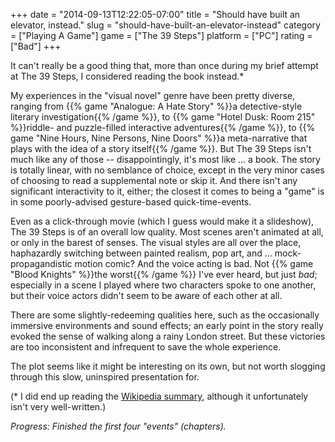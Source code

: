 +++
date = "2014-09-13T12:22:05-07:00"
title = "Should have built an elevator, instead."
slug = "should-have-built-an-elevator-instead"
category = ["Playing A Game"]
game = ["The 39 Steps"]
platform = ["PC"]
rating = ["Bad"]
+++

It can't really be a good thing that, more than once during my brief attempt at The 39 Steps, I considered reading the book instead.*

My experiences in the "visual novel" genre have been pretty diverse, ranging from {{% game "Analogue: A Hate Story" %}}a detective-style literary investigation{{% /game %}}, to {{% game "Hotel Dusk: Room 215" %}}riddle- and puzzle-filled interactive adventures{{% /game %}}, to {{% game "Nine Hours, Nine Persons, Nine Doors" %}}a meta-narrative that plays with the idea of a story itself{{% /game %}}.  But The 39 Steps isn't much like any of those -- disappointingly, it's most like ... a book.  The story is totally linear, with no semblance of choice, except in the very minor cases of choosing to read a supplemental note or skip it.  And there isn't any significant interactivity to it, either; the closest it comes to being a "game" is in some poorly-advised gesture-based quick-time-events.

Even as a click-through movie (which I guess would make it a slideshow), The 39 Steps is of an overall low quality.  Most scenes aren't animated at all, or only in the barest of senses.  The visual styles are all over the place, haphazardly switching between painted realism, pop art, and ... mock-propagandistic motion comic?  And the voice acting is bad.  Not {{% game "Blood Knights" %}}the worst{{% /game %}} I've ever heard, but just <i>bad</i>; especially in a scene I played where two characters spoke to one another, but their voice actors didn't seem to be aware of each other at all.

There are some slightly-redeeming qualities here, such as the occasionally immersive environments and sound effects; an early point in the story really evoked the sense of walking along a rainy London street.  But these victories are too inconsistent and infrequent to save the whole experience.

The plot seems like it might be interesting on its own, but not worth slogging through this slow, uninspired presentation for.

(* I did end up reading the <a href="http://en.wikipedia.org/wiki/The_Thirty-Nine_Steps#Plot_summary">Wikipedia summary</a>, although it unfortunately isn't very well-written.)

<i>Progress: Finished the first four "events" (chapters).</i>